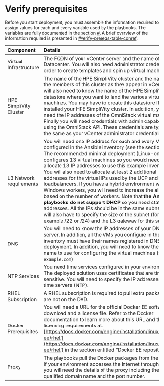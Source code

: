 # Verify prerequisites

Before you start deployment, you must assemble the information required to assign values for each and every variable used by the playbooks. The variables are fully documented in the section [\#](#). A brief overview of the information required is presented in [\#verify-prereqs-table-conref](#verify-prereqs-table-conref).

|Component|Details|
|:--------|:------|
|Virtual Infrastructure|The FQDN of your vCenter server and the name of the Datacenter. You will also need administrator credentials in order to create templates and spin up virtual machines.|
|HPE SimpliVity Cluster|The name of the HPE SimpliVity cluster and the names of the members of this cluster as they appear in vCenter. You will also need to know the name of the HPE SimpliVity datastore where you want to land the various virtual machines. You may have to create this datastore if you just installed your HPE SimpliVity cluster. In addition, you will need the IP addresses of the OmniStack virtual machines. Finally you will need credentials with admin capabilities for using the OmniStack API. These credentials are typically the same as your vCenter administrator credentials.|
|L3 Network requirements|You will need one IP address for each and every VM configured in the Ansible inventory \(see the section [\#](#)\). The recommended minimal deployment \(Linux-only\) configures 13 virtual machines so you would need to allocate 13 IP addresses to use this example inventory. You will also need to allocate at least 2 additional addresses for the virtual IPs used by the UCP and DTR loadbalancers. If you have a hybrid environment with Windows workers, you will need to increase the allocation based on the number of workers. Note that **the Ansible playbooks do not support DHCP** so you need static IP addresses. All the IPs should be in the same subnet. You will also have to specify the size of the subnet \(for example /22 or /24\) and the L3 gateway for this subnet.|
|DNS|You will need to know the IP addresses of your DNS server. In addition, all the VMs you configure in the inventory must have their names registered in DNS prior to deployment. In addition, you will need to know the domain name to use for configuring the virtual machines \(such as `example.com`\)|
|NTP Services|You need time services configured in your environment. The deployed solution uses certificates that are time-sensitive. You will need to specify the IP addresses of your time servers \(NTP\).|
|RHEL Subscription|A RHEL subscription is required to pull extra packages that are not on the DVD.|
|Docker Prerequisites|You will need a URL for the official Docker EE software download and a license file. Refer to the Docker documentation to learn more about this URL and the licensing requirements at: [https://docs.docker.com/engine/installation/linux/docker-ee/rhel/](https://docs.docker.com/engine/installation/linux/docker-ee/rhel/) in the section entitled “Docker EE repository URL”|
|Proxy|The playbooks pull the Docker packages from the Internet. If your environment accesses the Internet through a proxy, you will need the details of the proxy including the fully qualified domain name and the port number.|
